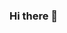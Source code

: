 ### Hi there 👋

<!--
**GMcC-94/GMcC-94** is a ✨ _special_ ✨ repository because its `README.md` (this file) appears on your GitHub profile.

- 🌱 I’m currently learning GO and Java to further my development skills.
- 👯 I’m looking to collaborate on ...
- 🤔 I’m looking for help with ...
- 💬 Ask me about ...
- 📫 How to reach me: 
![linkedin](https://img.shields.io/badge/LinkedIn-000000?style=for-the-badge&logo=LinkedIn&logoColor=white)]
- 😄 Pronouns: ...
- ⚡ Fun fact: ...
-->
